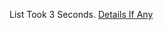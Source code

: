 List Took 3 Seconds.
[Details If Any](https://github.com/deathbybandaid/piholeparser/blob/master/RecentRunLogs/parsingscripts/DisconnectAdvertisingFilter.md)

